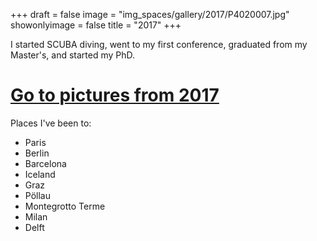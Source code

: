 +++
draft = false
image = "img_spaces/gallery/2017/P4020007.jpg"
showonlyimage = false
title = "2017"
+++

<!--more-->

I started SCUBA diving, went to my first conference, graduated from my Master's, and started my PhD.

# [Go to pictures from 2017](/portfolio/2017/)

Places I've been to:

- Paris
- Berlin
- Barcelona
- Iceland
- Graz
- Pöllau
- Montegrotto Terme
- Milan
- Delft
